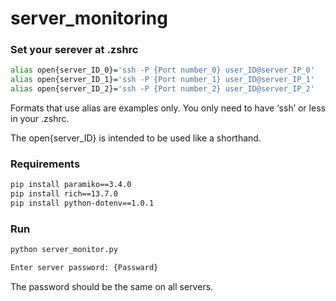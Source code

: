# server_monitoring

### Set your serever at .zshrc
```bash
alias open{server_ID_0}='ssh -P {Port number_0} user_ID@server_IP_0'
alias open{server_ID_1}='ssh -P {Port number_1} user_ID@server_IP_1'
alias open{server_ID_2}='ssh -P {Port number_2} user_ID@server_IP_2'
```

Formats that use alias are examples only. You only need to have ‘ssh’ or less in your .zshrc.

The open{server_ID} is intended to be used like a shorthand.

### Requirements
```bash
pip install paramiko==3.4.0
pip install rich==13.7.0
pip install python-dotenv==1.0.1 
```

### Run
```bash
python server_monitor.py

Enter server password: {Passward}
```

The password should be the same on all servers.